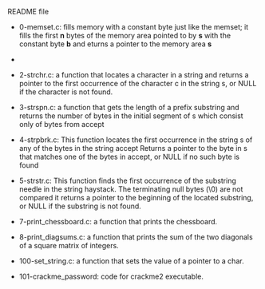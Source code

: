 README file
* 0-memset.c: fills memory with a constant byte just like the memset; it fills the first **n** bytes of the memory area pointed to by **s** with the constant byte **b** and eturns a pointer to the memory area **s**
*
* 2-strchr.c: a function that locates a character in a string and returns a pointer to the first occurrence of the character c in the string s, or NULL if the character is not found.
* 3-strspn.c: a function that gets the length of a prefix substring and returns the number of bytes in the initial segment of s which consist only of bytes from accept
* 4-strpbrk.c: This  function locates the first occurrence in the string s of any of the bytes in the string accept
Returns a pointer to the byte in s that matches one of the bytes in accept, or NULL if no such byte is found

* 5-strstr.c: This function finds the first occurrence of the substring needle in the string haystack. The terminating null bytes (\0) are not compared
it returns a pointer to the beginning of the located substring, or NULL if the substring is not found. 

* 7-print_chessboard.c: a function that prints the chessboard.

* 8-print_diagsums.c: a function that prints the sum of the two diagonals of a square matrix of integers.
* 100-set_string.c: a function that sets the value of a pointer to a char.
* 101-crackme_password:  code for crackme2 executable.
